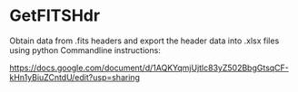 # GetFITSHdr
Obtain data from .fits headers and export the header data into .xlsx files using python
Commandline instructions:

https://docs.google.com/document/d/1AQKYqmjUjtlc83yZ502BbgGtsqCF-kHn1yBiuZCntdU/edit?usp=sharing
